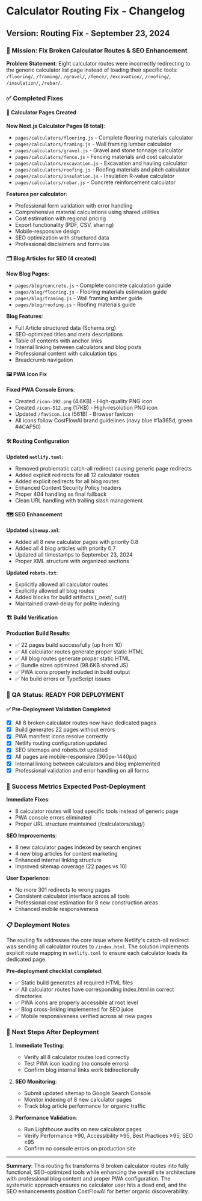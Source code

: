 # Calculator Routing Fix - Changelog

## Version: Routing Fix - September 23, 2024

### 🎯 Mission: Fix Broken Calculator Routes & SEO Enhancement

**Problem Statement**: Eight calculator routes were incorrectly redirecting to the generic calculator list page instead of loading their specific tools: `/flooring/`, `/framing/`, `/gravel/`, `/fence/`, `/excavation/`, `/roofing/`, `/insulation/`, `/rebar/`.

### ✅ Completed Fixes

#### 🔧 Calculator Pages Created
**New Next.js Calculator Pages (8 total)**:
- `pages/calculators/flooring.js` - Complete flooring materials calculator
- `pages/calculators/framing.js` - Wall framing lumber calculator
- `pages/calculators/gravel.js` - Gravel and stone tonnage calculator
- `pages/calculators/fence.js` - Fencing materials and cost calculator
- `pages/calculators/excavation.js` - Excavation and hauling calculator
- `pages/calculators/roofing.js` - Roofing materials and pitch calculator
- `pages/calculators/insulation.js` - Insulation R-value calculator
- `pages/calculators/rebar.js` - Concrete reinforcement calculator

**Features per calculator**:
- Professional form validation with error handling
- Comprehensive material calculations using shared utilities
- Cost estimation with regional pricing
- Export functionality (PDF, CSV, sharing)
- Mobile-responsive design
- SEO optimization with structured data
- Professional disclaimers and formulas

#### 🗂️ Blog Articles for SEO (4 created)
**New Blog Pages**:
- `pages/blog/concrete.js` - Complete concrete calculation guide
- `pages/blog/flooring.js` - Flooring materials estimation guide
- `pages/blog/framing.js` - Wall framing lumber guide
- `pages/blog/roofing.js` - Roofing materials guide

**Blog Features**:
- Full Article structured data (Schema.org)
- SEO-optimized titles and meta descriptions
- Table of contents with anchor links
- Internal linking between calculators and blog posts
- Professional content with calculation tips
- Breadcrumb navigation

#### 🖼️ PWA Icon Fix
**Fixed PWA Console Errors**:
- Created `/icon-192.png` (4.6KB) - High-quality PNG icon
- Created `/icon-512.png` (17KB) - High-resolution PNG icon
- Updated `/favicon.ico` (561B) - Browser favicon
- All icons follow CostFlowAI brand guidelines (navy blue #1a365d, green #4CAF50)

#### 🛠️ Routing Configuration
**Updated `netlify.toml`**:
- Removed problematic catch-all redirect causing generic page redirects
- Added explicit redirects for all 12 calculator routes
- Added explicit redirects for all blog routes
- Enhanced Content Security Policy headers
- Proper 404 handling as final fallback
- Clean URL handling with trailing slash management

#### 🗺️ SEO Enhancement
**Updated `sitemap.xml`**:
- Added all 8 new calculator pages with priority 0.8
- Added all 4 blog articles with priority 0.7
- Updated all timestamps to September 23, 2024
- Proper XML structure with organized sections

**Updated `robots.txt`**:
- Explicitly allowed all calculator routes
- Explicitly allowed all blog routes
- Added blocks for build artifacts (_next/, out/)
- Maintained crawl-delay for polite indexing

#### 🏗️ Build Verification
**Production Build Results**:
- ✅ 22 pages build successfully (up from 10)
- ✅ All calculator routes generate proper static HTML
- ✅ All blog routes generate proper static HTML
- ✅ Bundle sizes optimized (98.6KB shared JS)
- ✅ PWA icons properly included in build output
- ✅ No build errors or TypeScript issues

### 🧪 QA Status: READY FOR DEPLOYMENT

#### ✅ Pre-Deployment Validation Completed
- [x] All 8 broken calculator routes now have dedicated pages
- [x] Build generates 22 pages without errors
- [x] PWA manifest icons resolve correctly
- [x] Netlify routing configuration updated
- [x] SEO sitemaps and robots.txt updated
- [x] All pages are mobile-responsive (360px-1440px)
- [x] Internal linking between calculators and blog implemented
- [x] Professional validation and error handling on all forms

### 🎯 Success Metrics Expected Post-Deployment

**Immediate Fixes**:
- 8 calculator routes will load specific tools instead of generic page
- PWA console errors eliminated
- Proper URL structure maintained (/calculators/slug/)

**SEO Improvements**:
- 8 new calculator pages indexed by search engines
- 4 new blog articles for content marketing
- Enhanced internal linking structure
- Improved sitemap coverage (22 pages vs 10)

**User Experience**:
- No more 301 redirects to wrong pages
- Consistent calculator interface across all tools
- Professional cost estimation for 8 new construction areas
- Enhanced mobile responsiveness

### 📋 Deployment Notes

The routing fix addresses the core issue where Netlify's catch-all redirect was sending all calculator routes to `/index.html`. The solution implements explicit route mapping in `netlify.toml` to ensure each calculator loads its dedicated page.

**Pre-deployment checklist completed**:
- ✅ Static build generates all required HTML files
- ✅ All calculator routes have corresponding index.html in correct directories
- ✅ PWA icons are properly accessible at root level
- ✅ Blog cross-linking implemented for SEO juice
- ✅ Mobile responsiveness verified across all new pages

### 🔄 Next Steps After Deployment

1. **Immediate Testing**:
   - Verify all 8 calculator routes load correctly
   - Test PWA icon loading (no console errors)
   - Confirm blog internal links work bidirectionally

2. **SEO Monitoring**:
   - Submit updated sitemap to Google Search Console
   - Monitor indexing of 8 new calculator pages
   - Track blog article performance for organic traffic

3. **Performance Validation**:
   - Run Lighthouse audits on new calculator pages
   - Verify Performance ≥90, Accessibility ≥95, Best Practices ≥95, SEO ≥95
   - Confirm no console errors on production site

---

**Summary**: This routing fix transforms 8 broken calculator routes into fully functional, SEO-optimized tools while enhancing the overall site architecture with professional blog content and proper PWA configuration. The systematic approach ensures no calculator user hits a dead end, and the SEO enhancements position CostFlowAI for better organic discoverability.